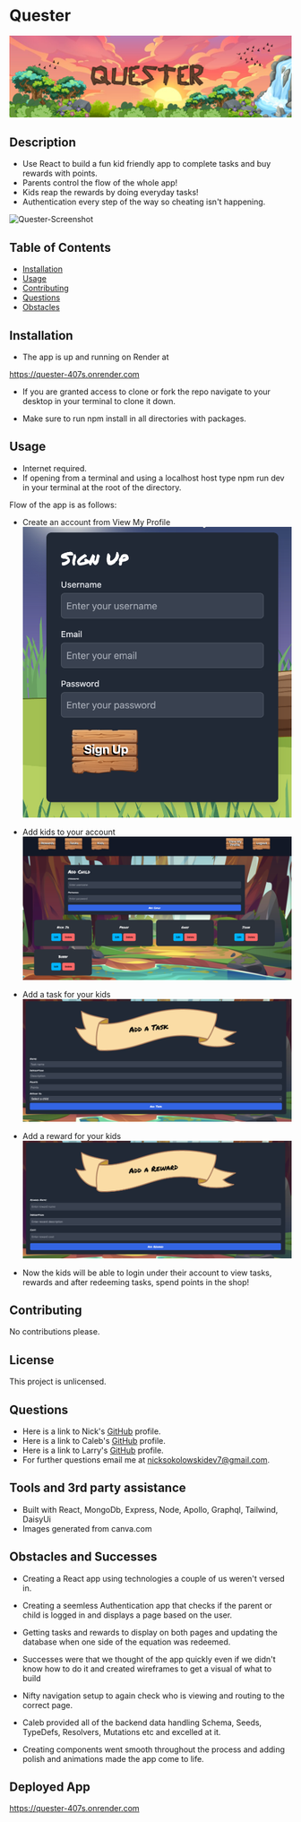 # Quester
  ![Quester-Screenshot](./client/public/assets/better-logo.png)

## Description
  *  Use React to build a fun kid friendly app to complete tasks and buy rewards with points.
  *  Parents control the flow of the whole app!
  *  Kids reap the rewards by doing everyday tasks!
  *  Authentication every step of the way so cheating isn't happening.

![Quester-Screenshot](./client/public/assets/quester-screenshot.png)
  
  ## Table of Contents
  * [Installation](#installation)
  * [Usage](#usage)
  * [Contributing](#contribution)
  * [Questions](#questions)
  * [Obstacles](#obstacles-and-successes)
  
  ## Installation


  * The app is up and running on Render at 

  https://quester-407s.onrender.com
  
  * If you are granted access to clone or fork the repo navigate to your desktop in your terminal to clone it down. 

  * Make sure to run npm install in all directories with packages.
  
  ## Usage
  * Internet required. 
  * If opening from a terminal and using a localhost host type npm run dev in your terminal at the root of the directory. 

  Flow of the app is as follows:
  * Create an account from View My Profile
  ![Quester-Screenshot](./client/public/assets/quester-signup.png)

  * Add kids to your account
  ![Quester-Screenshot](./client/public/assets/quester-add-child-screenshot.png)
  * Add a task for your kids
  ![Quester-Screenshot](./client/public/assets/quester-add-task.png)
  * Add a reward for your kids
  ![Quester-Screenshot](./client/public/assets/quester-add-reward.png)

  * Now the kids will be able to login under their account to view tasks, rewards and after redeeming tasks, spend points in the shop!
  
  

  ## Contributing
  No contributions please. 

  ## License
   

This project is unlicensed. 

  
  ## Questions
  * Here is a link to Nick's [GitHub](https://github.com/soko77788) profile.
   * Here is a link to Caleb's [GitHub](https://github.com/AranosBanazir) profile.
   * Here is a link to Larry's [GitHub](https://github.com/LerieLogin) profile.
  * For further questions email me at nicksokolowskidev7@gmail.com.

  ## Tools and 3rd party assistance
  * Built with React, MongoDb, Express, Node, Apollo, Graphql, Tailwind, DaisyUi
  * Images generated from canva.com 

  ## Obstacles and Successes
  * Creating a React app using technologies a couple of us weren't versed in.
  * Creating a seemless Authentication app that checks if the parent or child is logged in and displays a page based on the user.
  * Getting tasks and rewards to display on both pages and updating the database when one side of the equation was redeemed. 

 
  * Successes were that we thought of the app quickly even if we didn't know how to do it and created wireframes to get a visual of what to build

  * Nifty navigation setup to again check who is viewing and routing to the correct page. 

  * Caleb provided all of the backend data handling Schema, Seeds, TypeDefs, Resolvers, Mutations etc and excelled at it. 

  * Creating components went smooth throughout the process and adding polish and animations made the app come to life. 

  ## Deployed App

https://quester-407s.onrender.com
  
